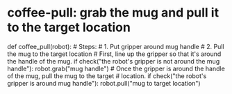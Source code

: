 # coffee-pull: grab the mug and pull it to the target location
def coffee_pull(robot):
    # Steps:
    #  1. Put gripper around mug handle
    #  2. Pull the mug to the target location
    # First, line up the gripper so that it's around the handle of the mug.
    if check("the robot's gripper is not around the mug handle"):
        robot.grab("mug handle")
    # Once the gripper is around the handle of the mug, pull the mug to the target
    # location.
    if check("the robot's gripper is around mug handle"):
        robot.pull("mug to target location")